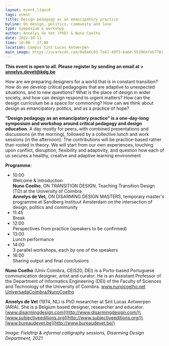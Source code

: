 ```yaml
---
layout: event.liquid
tags: event
title: Design pedagogy as an emancipatory practice
byline: On design, politics, community and love
type: Symposium & workshop
author: Annelys de Vet (PhD) & Nuno Coelho
date: 2022-10-11
time: 10:00 - 17:00
location: Campus Sint Lucas Antwerpen
main_image: https://ucarecdn.com/8e6e6c03-7e67-49f3-ba64-552064fe5778/
---
```

**This event is open to all. Please register by sending an email at  > annelys.devet@kdg.be** 

How are we preparing designers for a world that is in constant transition? How do we develop critical pedagogies that are adaptive to unexpected situations, and to new questions? What is the place of design in wider society, and how can design respond to urgent matters? How can the design curriculum be a space for commoning? How can we think about design as emancipatory politics, and as a practice of hope?

**“Design pedagogy as an emancipatory practice” is a one-day-long symposium and workshop around critical pedagogy and design education**. A day mostly for peers, with combined presentations and discussions (in the morning), followed by a collective lunch and work sessions (in the afternoon). The contributions will be practice-based rather than rooted in theory. We will start from our own experiences, touching upon conflict, disruption, flexibility and adaptivity, and question how each of us secures a healthy, creative and adaptive learning environment

**Programme**:

* 10:00\
  Welcome & Introduction\
  **Nuno Coelho**, ON TRANSITION DESIGN, Teaching Transition Design (TD) at the University of Coimbra\
  **Annelys de Vet,** ON DISARMING DESIGN MASTERS, temporary master's programme at Sandberg Instituut Amsterdam on the intersection of design, politics and community
* 11:45\
  Break
* 12:00\
  Perspectives from practice (speakers to be confirmed)
* 13:00\
  Lunch performance
* 14:00\
  3 parallel workshops, each by one of the speakers
* 16:00\
  Sharing output and final conclusions

**Nuno Coelho** (Univ Coimbra, CEIS20, DEI) is a Porto-based Portuguese communication designer, artist and curator. He is an Assistant Professor of the Department of Informatics Engineering (DEI) of the Faculty of Sciences and Technology of the University of Coimbra.  [www.nunocoelho.net ](http://www.nunocoelho.net/)[UniversadaCoimbra/NunoCoelho](https://apps.uc.pt/mypage/faculty/uc26736)

**Annelys de Vet** (1974, NL) is PhD researcher at Sint Lucas Antwerpen (ARIA). She is a Belgium based designer, researcher and educator. [www.disarmingdesign.com](http://www.disarmingdesign.com/)\
[www.subjectiveeditions.org](http://www.subjectiveeditions.org/)\
[www.bureaudevet.be](http://www.bureaudevet.be/)

*Image: Fieldtrip & informal calligraphy sessions, Disarming Design Department, 2021*